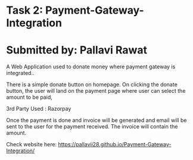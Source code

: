 # Task 2: Payment-Gateway-Integration
# Submitted by: Pallavi Rawat
A Web Application used to donate money where payment gateway is integrated.. 

There is a simple donate button on homepage. On clicking the donate button, the user will land on the payment page where user can select the amount to be paid,

3rd Party Used : Razorpay

Once the payment is done and invoice will be generated and email will be sent to the user for the payment received. The invoice will contain the amount.

Check website here: https://pallavii28.github.io/Payment-Gateway-Integration/
